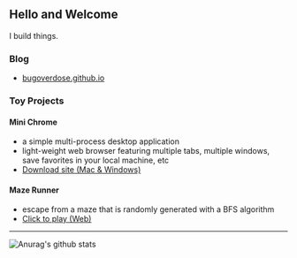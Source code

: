 ## Hello and Welcome

I build things.

### Blog

- [bugoverdose.github.io](https://bugoverdose.github.io/)

### Toy Projects

#### Mini Chrome 
  - a simple multi-process desktop application
  - light-weight web browser featuring multiple tabs, multiple windows, save favorites in your local machine, etc
  - [Download site (Mac & Windows)](https://bugoverdose.github.io/download-mini-chrome/)

#### Maze Runner 
  - escape from a maze that is randomly generated with a BFS algorithm
  - [Click to play (Web)](https://gifted-tereshkova-28d1b9.netlify.app/)

---

![Anurag's github stats](https://github-readme-stats.vercel.app/api?username=bugoverdose&count_private=true&show_icons=true)
